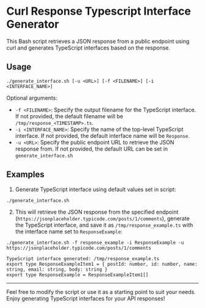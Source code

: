 # Curl Response Typescript Interface Generator

This Bash script retrieves a JSON response from a public endpoint using curl and generates TypeScript interfaces based on the response.

## Usage

```shell
./generate_interface.sh [-u <URL>] [-f <FILENAME>] [-i <INTERFACE_NAME>]
```

Optional arguments:
- `-f <FILENAME>`: Specify the output filename for the TypeScript interface. If not provided, the default filename will be `/tmp/response_<TIMESTAMP>.ts`.
- `-i <INTERFACE_NAME>`: Specify the name of the top-level TypeScript interface. If not provided, the default interface name will be `Response`.
- `-u <URL>`: Specify the public endpoint URL to retrieve the JSON response from. If not provided, the default URL can be set in `generate_interface.sh`

## Examples

1. Generate TypeScript interface using default values set in script:
```shell
./generate_interface.sh
```

2. This will retrieve the JSON response from the specified endpoint (`https://jsonplaceholder.typicode.com/posts/1/comments`), generate the TypeScript interface, and save it as `/tmp/response_example.ts` with the interface name set to `ResponseExample`:
```shell
./generate_interface.sh -f response_example -i ResponseExample -u https://jsonplaceholder.typicode.com/posts/1/comments

TypeScript interface generated: /tmp/response_example.ts
export type ResponseExampleItem1 = { postId: number, id: number, name: string, email: string, body: string }
export type ResponseExample = ResponseExampleItem1[]
```
---

Feel free to modify the script or use it as a starting point to suit your needs. Enjoy generating TypeScript interfaces for your API responses!